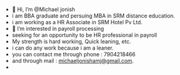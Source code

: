 - 👋 Hi, I’m @Michael jonish
- i am BBA graduate and persuing MBA in SRM distance education.
- i am working as a HR Associate in SRM Hotel Pv Ltd.
- 👀 I’m interested in payroll processing
- seeking for an opportunity to be HR professional in payroll
- My strength is hard working, Quick leaning, etc.
- i can do any work because i am a leaner.
- you can contact me through phone : 7904218466
- and through mail : michaeljonishamj@gmail.com.
- 

<!---
Michaelamj/Michaelamj is a ✨ special ✨ repository because its `README.md` (this file) appears on your GitHub profile.
You can click the Preview link to take a look at your changes.
--->

